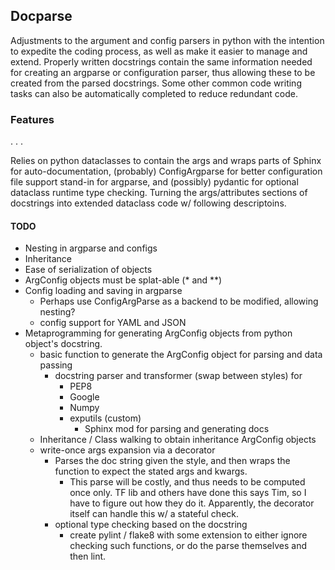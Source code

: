 ## Docparse

Adjustments to the argument and config parsers in python with the intention to expedite the coding process, as well as make it easier to manage and extend.
Properly written docstrings contain the same information needed for creating an argparse or configuration parser, thus allowing these to be created from the parsed docstrings.
Some other common code writing tasks can also be automatically completed to reduce redundant code.

### Features

. . .

Relies on python dataclasses to contain the args and wraps parts of Sphinx for auto-documentation, (probably) ConfigArgparse for better configuration file support stand-in for argparse, and (possibly) pydantic for optional dataclass runtime type checking.
Turning the args/attributes sections of docstrings into extended dataclass code w/ following descriptoins.

#### TODO

- Nesting in argparse and configs
- Inheritance
- Ease of serialization of objects
- ArgConfig objects must be splat-able (\* and \*\*)
- Config loading and saving in argparse
    - Perhaps use ConfigArgParse as a backend to be modified, allowing nesting?
    - config support for YAML and JSON
- Metaprogramming for generating ArgConfig objects from python object's docstring.
    - basic function to generate the ArgConfig object for parsing and data passing
        - docstring parser and transformer (swap between styles) for
            - PEP8
            - Google
            - Numpy
            - exputils (custom)
                - Sphinx mod for parsing and generating docs
    - Inheritance / Class walking to obtain inheritance ArgConfig objects
    - write-once args expansion via a decorator
        - Parses the doc string given the style, and then wraps the function to expect the stated args and kwargs.
            - This parse will be costly, and thus needs to be computed once only.
                TF lib and others have done this says Tim, so I have to figure out how they do it.
                Apparently, the decorator itself can handle this w/ a stateful check.
        - optional type checking based on the docstring
            - create pylint / flake8 with some extension to either ignore checking such functions, or do the parse themselves and then lint.
